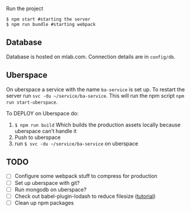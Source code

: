 Run the project

```
$ npm start #starting the server
$ npm run bundle #starting webpack
```

## Database
Database is hosted on mlab.com. Connection details are in `config/db`.

## Uberspace
On uberspace a service with the name `ba-service` is set up. To restart the server run `svc -du ~/service/ba-service`. This will run the npm script `npm run start-uberspace`. 

To DEPLOY on Uberspace do:
1. `$ npm run build` Which builds the production assets locally because uberspace can't handle it
2. Push to uberspace
3. run `$ svc -du ~/service/ba-service` on uberspace

## TODO
-[ ] Configure some webpack stuff to compress for production
-[ ] Set up uberspace with git?
-[ ] Run mongodb on uberspace?
-[ ] Check out babel-plugin-lodash to reduce filesize ([tutorial](http://knpw.rs/blog/using-lodash))
-[ ] Clean up npm packages